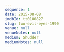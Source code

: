 ```yaml
---
sequence: 1
date: 2015-08-08
imdbId: tt0100827
slug: two-evil-eyes-1990
venue: null
venueNotes: null
medium: Shudder
mediumNotes: null
---
```


